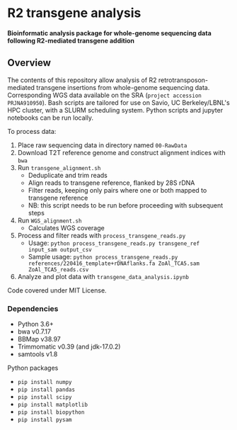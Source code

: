 # R2 transgene analysis
#### Bioinformatic analysis package for whole-genome sequencing data following R2-mediated transgene addition

## Overview
The contents of this repository allow analysis of R2 retrotransposon-mediated transgene insertions from whole-genome sequencing data. Corresponding WGS data available on the SRA (`project accession PRJNA910950`). Bash scripts are tailored for use on Savio, UC Berkeley/LBNL's HPC cluster, with a SLURM scheduling system. Python scripts and jupyter notebooks can be run locally.

To process data:
1. Place raw sequencing data in directory named `00-RawData`
2. Download T2T reference genome and construct alignment indices with `bwa`
3. Run `transgene_alignment.sh`
	- Deduplicate and trim reads
	- Align reads to transgene reference, flanked by 28S rDNA
	- Filter reads, keeping only pairs where one or both mapped to transgene reference
	- NB: this script needs to be run before proceeding with subsequent steps
4. Run `WGS_alignment.sh`
	- Calculates WGS coverage
5. Process and filter reads with `process_transgene_reads.py`
	- Usage: `python process_transgene_reads.py transgene_ref input_sam output_csv`
	- Sample usage: `python process_transgene_reads.py references/220416_template+rDNAflanks.fa ZoAl_TCA5.sam ZoAl_TCA5_reads.csv`
6. Analyze and plot data with `transgene_data_analysis.ipynb`

Code covered under MIT License.

### Dependencies
- Python 3.6+
- bwa v0.7.17
- BBMap v38.97
- Trimmomatic v0.39 (and jdk-17.0.2)
- samtools v1.8

Python packages
- `pip install numpy`
- `pip install pandas`
- `pip install scipy`
- `pip install matplotlib`
- `pip install biopython`
- `pip install pysam`
